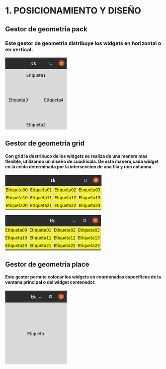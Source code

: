 # 1. POSICIONAMIENTO Y DISEÑO

## Gestor de geometria pack

### Este gestor de geometria distribuye los widgets en horizontal o en vertical.

![Pack](Pack.png "Pack")

## Gestor de geometria grid

#### Con grid la destribuco de los widgets se realiza de una manera mas flexible, utilizando un diseño de cuadricula. De esta manera,cada widget en la celda determinada por la interseccion de una fila y una columna.

![grid1](grid1.png "grid1")

![grid2](grid2.png "grid2")

## Gestor de geometria place

#### Este gestor permite colocar los widgets en coordenadas especificas de la ventana principal o del widget contenedor.

![place](place.png "place")